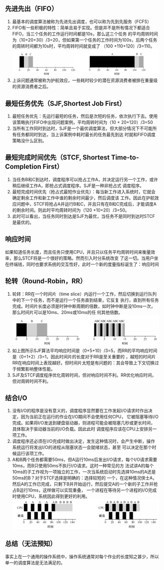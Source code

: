 ## 先进先出（FIFO）
1. 最基本的调度算法被称为先进先出调度，也可以称为先到先服务（FCFS）
1. FIFO有一些积极的特性：简单且易于实现。但是并不是所有情况下都适合FIFO，当三个任务的工作运行时间都是10s，那么这三个任务
的平均周转时间为（10+20+30）/3=20，但如果第一个任务的工作时间为100s，后两个任务的周转时间都为10s时，平均周转时间就变成了
（100 +110+120）/3=110。
![img.png](./img/img5.png)      
1. 上诉问题通常被称为护航效应，一些耗时较少的潜在资源消费者被排在重量级的资源消费者之后。
## 最短任务优先（SJF,Shortest Job First）
1. 最短任务优先：先运行最短的任务，然后是次短的任务，依次执行下去。使用该策略执行FIFO中出现问题案例，平均周转时间为（10 +
20+120）/3=50
1. 当所有工作同时到达时，SJF是一个最优调度算法，但大部分情况下不可能所有任务都同时到达，当上诉案例中耗时最长的任务最先到达
时就和FIFO调度策略没什么区别。
## 最短完成时间优先（STCF, Shortest Time-to-Completion First）
1. 当任务B和C到达时，调度程序可以抢占工作A，并决定运行另一个工作，或许稍后继续工作A，即抢占式调度程序。SJF是一种非抢占式
   调度程序。
1. 最短完成时间优先（抢占式最短作业优先）：每当新工作进入系统时，它就会确定剩余工作和新工作中谁的剩余时间最少，然后调度该
工作。因此在护航效应问题中，STCF将抢占A并运行B和C，并且只有在B和C完成后，才能调度A的剩余时间。则此时平均周转时间为（120
+10+20）/3=50。
1. 此时可以看出，当任务同时到达是SJF为最优，当任务不是同时到达时STCF是最优的。
## 响应时间
如果知道任务长度，而且任务只使用CPU，并且只以任务平均周转时间来衡量效率，那么STCF将是一个很好的策略。然而引入时分系统改变
了这一切。当用户坐在终端钱，同时也要求系统的交互性好，此时一个新的度量指标诞生了：响应时间
## 轮转（Round-Robin，RR）
1. 轮转：RR在一个时间片（time slice）内运行一个工作，然后切换到运行队列中的下一个任务，而不是运行一个任务直到结束，它反复
执行，直到所有任务完成。时间片长度必须是时钟中断周期的倍数，如时钟中断是没10ms一次，那么时间片可以是10ms、20ms或10ms的任 
何其他倍数。
   ![img.png](./img/img6.png)       
1. 如上图所示SJF算法平均响应时间是（0+5+10）/3=5，而RR的平均响应时间是（0+1+2）/3=1，因此时间片的长度对于RR是至关重要的
，越短的时间片RR在响应时间上表现越好。但时间片太短是有问题的：其会导致上下文切换过于频繁影响整体性能。
1. SJF及STCF调度程序优化周转时间，但对响应时间不利。RR优化响应时间，但对周转时间不利。
## 结合I/O
1. 没有I/O的程序是没有意义的，调度程序显然要在工作发起I/O请求时作出决定，因为当前正在运行的作业在I/O期间不会使用任何CPU，
它被阻塞等待I/O完成。如果将I/O发送到硬盘驱动器，则进程可能会被阻塞几秒或更长时间，具体取决于驱动器当前的I/O负载。因此此时
调度程序应该在CPU上安排另一项工作。
1. 调度程序还必须在I/O完成时做出决定，发生这种情况时，会产生中断，操作系统运行将发出I/O的进程从阻塞状态一会就绪状态，甚至
可以决定在那个时候运行该项工作。
1. A和B两个任务都需要50ms，但A运行10ms后发出I/O请求，每个I/O请求需要10ms，而B只使用50ms不执行I/O请求。这时一种常见的方
法试讲A的每个10ms的子工作视为一项独立的工作，一次当系统启动时先选择10ms的A还是50ms的B？对于STCF选择是明确的：选择较短的
一个，在这种情况侠士A，然后A的工作已完成，只剩下B并开始运行，然后提交A的一个新的子工作并抢占B运行10ms，这样做可以实现重叠，
一个进程在等待另一个进程的I/O完成时使用CPU，系统因此得到更好的利用。
   ![img.png](./img/img7.png)
## 总结（无法预知）
事实上在一个通用的操作系统中，操作系统通常对每个作业的长度知之甚少，所以单一的调度算法是无法满足的。

